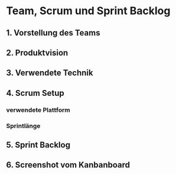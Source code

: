 # Team, Scrum und Sprint Backlog


## 1. Vorstellung des Teams


## 2. Produktvision


## 3. Verwendete Technik


## 4. Scrum Setup

### verwendete Plattform

### Sprintlänge


## 5. Sprint Backlog

## 6. Screenshot vom Kanbanboard